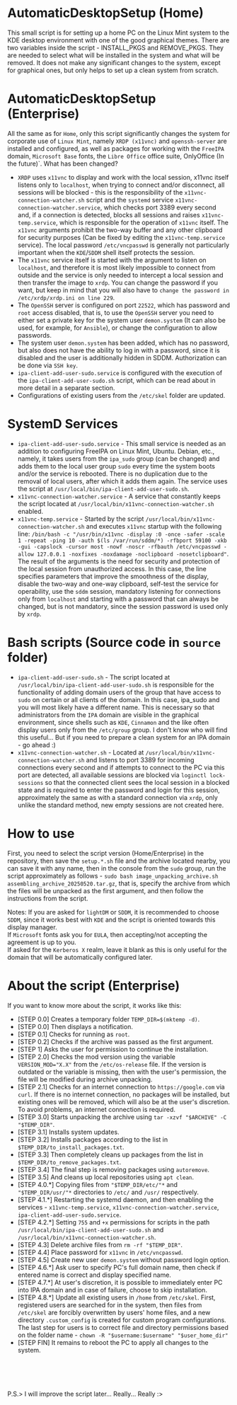 # AutomaticDesktopSetup (Home)
This small script is for setting up a home PC on the Linux Mint system to the KDE desktop environment with one of the good graphical themes. There are two variables inside the script - INSTALL_PKGS and REMOVE_PKGS. They are needed to select what will be installed in the system and what will be removed. It does not make any significant changes to the system, except for graphical ones, but only helps to set up a clean system from scratch.

# AutomaticDesktopSetup (Enterprise)
All the same as for `Home`, only this script significantly changes the system for corporate use of `Linux Mint`, namely `XRDP (x11vnc)` and `openssh-server` are installed and configured, as well as packages for working with the `FreeIPA` domain, `Microsoft Base` fonts, the `Libre Office` office suite, OnlyOffice (In the future)`.
What has been changed?
* `XRDP` uses `x11vnc` to display and work with the local session, x11vnc itself listens only to `localhost`, when trying to connect and/or disconnect, all sessions will be blocked - this is the responsibility of the `x11vnc-connection-watcher.sh` script and the `systemd` service `x11vnc-connection-watcher.service`, which checks port 3389 every second and, if a connection is detected, blocks all sessions and raises `x11vnc-temp.service`, which is responsible for the operation of `x11vnc` itself. The `x11vnc` arguments prohibit the two-way buffer and any other clipboard for security purposes (Can be fixed by editing the `x11vnc-temp.service` service). The local password `/etc/vncpasswd` is generally not particularly important when the `KDE`/`SDDM` shell itself protects the session. 
* The `x11vnc` service itself is started with the argument to listen on `localhost`, and therefore it is most likely impossible to connect from outside and the service is only needed to intercept a local session and then transfer the image to `xrdp`. You can change the password if you want, but keep in mind that you will also have to `change the password in /etc/xrdp/xrdp.ini on line 229`.
* The `OpenSSH` server is configured on port `22522`, which has password and `root` access disabled, that is, to use the `OpenSSH` server you need to either set a private key for the system user `demon.system` (It can also be used, for example, for `Ansible`), or change the configuration to allow passwords.
* The system user `demon.system` has been added, which has no password, but also does not have the ability to log in with a password, since it is disabled and the user is additionally hidden in SDDM. Authorization can be done via `SSH key`.
* `ipa-client-add-user-sudo.service` is configured with the execution of the `ipa-client-add-user-sudo.sh` script, which can be read about in more detail in a separate section.
* Configurations of existing users from the `/etc/skel` folder are updated.

# SystemD Services
* `ipa-client-add-user-sudo.service` - This small service is needed as an addition to configuring FreeIPA on Linux Mint, Ubuntu. Debian, etc., namely, it takes users from the `ipa_sudo` group (can be changed) and adds them to the local user group `sudo` every time the system boots and/or the service is rebooted. There is no duplication due to the removal of local users, after which it adds them again. The service uses the script at `/usr/local/bin/ipa-client-add-user-sudo.sh`.
* `x11vnc-connection-watcher.service` - A service that constantly keeps the script located at `/usr/local/bin/x11vnc-connection-watcher.sh` enabled.
* `x11vnc-temp.service` - Started by the script `/usr/local/bin/x11vnc-connection-watcher.sh` and executes `x11vnc` startup with the following line: `/bin/bash -c "/usr/bin/x11vnc -display :0 -once -safer -scale 1 -repeat -ping 10 -auth $(ls /var/run/sddm/*) -rfbport 59100 -xkb -gui -capslock -cursor most -nowf -noscr -rfbauth /etc/vncpasswd -allow 127.0.0.1 -noxfixes -noxdamage -noclipboard -nosetclipboard"`. The result of the arguments is the need for security and protection of the local session from unauthorized access. In this case, the line specifies parameters that improve the smoothness of the display, disable the two-way and one-way clipboard, self-test the service for operability, use the `sddm` session, mandatory listening for connections only from `localhost` and starting with a password that can always be changed, but is not mandatory, since the session password is used only by `xrdp`.

# Bash scripts (Source code in `source` folder)
* `ipa-client-add-user-sudo.sh` - The script located at `/usr/local/bin/ipa-client-add-user-sudo.sh` is responsible for the functionality of adding domain users of the group that have access to `sudo` on certain or all clients of the domain. In this case, ipa_sudo and you will most likely have a different name. This is necessary so that administrators from the `IPA` domain are visible in the graphical environment, since shells such as `KDE`, `Cinnamon` and the like often display users only from the `/etc/group` group. I don't know who will find this useful... But if you need to prepare a clean system for an IPA domain - go ahead :)
* `x11vnc-connection-watcher.sh` - Located at `/usr/local/bin/x11vnc-connection-watcher.sh` and listens to port 3389 for incoming connections every second and if attempts to connect to the PC via this port are detected, all available sessions are blocked via `loginctl lock-sessions` so that the connected client sees the local session in a blocked state and is required to enter the password and login for this session, approximately the same as with a standard connection via `xrdp`, only unlike the standard method, new empty sessions are not created here.

# How to use
First, you need to select the script version (Home/Enterprise) in the repository, then save the `setup.*.sh` file and the archive located nearby, you can save it with any name, then in the console from the `sudo` group, run the script approximately as follows - `sudo bash image_unpacking_archive.sh assembling_archive_20250520.tar.gz`, that is, specify the archive from which the files will be unpacked as the first argument, and then follow the instructions from the script. 

Notes:
If you are asked for `lightDM` or `SDDM`, it is recommended to choose `SDDM`, since it works best with `KDE` and the script is oriented towards this display manager. <br>
If `Microsoft` fonts ask you for `EULA`, then accepting/not accepting the agreement is up to you. <br>
If asked for the `Kerberos X` realm, leave it blank as this is only useful for the domain that will be automatically configured later. <br>

# About the script (Enterprise)
If you want to know more about the script, it works like this: </br>
- [STEP 0.0] Creates a temporary folder `TEMP_DIR=$(mktemp -d)`.
- [STEP 0.0] Then displays a notification.
- [STEP 0.1] Checks for running as `root`.
- [STEP 0.2] Checks if the archive was passed as the first argument.
- [STEP 1] Asks the user for permission to continue the installation.
- [STEP 2.0] Checks the mod version using the variable `VERSION_MOD="X.X"` from the `/etc/os-release` file. If the version is outdated or the variable is missing, then with the user's permission, the file will be modified during archive unpacking.
- [STEP 2.1] Checks for an internet connection to `https://google.com` via `curl`. If there is no internet connection, no packages will be installed, but existing ones will be removed, which will also be at the user's discretion. To avoid problems, an internet connection is required.
- [STEP 3.0] Starts unpacking the archive using `tar -xzvf "$ARCHIVE" -C "$TEMP_DIR"`.
- [STEP 3.1] Installs system updates.
- [STEP 3.2] Installs packages according to the list in `$TEMP_DIR/to_install_packages.txt`.
- [STEP 3.3] Then completely cleans up packages from the list in `$TEMP_DIR/to_remove_packages.txt`.
- [STEP 3.4] The final step is removing packages using `autoremove`.
- [STEP 3.5] And cleans up local repositories using `apt clean`.
- [STEP 4.0.*] Copying files from `"$TEMP_DIR/etc/"*` and `"$TEMP_DIR/usr/"*` directories to `/etc/` and `/usr/` respectively.
- [STEP 4.1.*] Restarting the systemd daemon, and then enabling the services - `x11vnc-temp.service`, `x11vnc-connection-watcher.service`, `ipa-client-add-user-sudo.service`.
- [STEP 4.2.*] Setting `755` and `+x` permissions for scripts in the path `/usr/local/bin/ipa-client-add-user-sudo.sh` and `/usr/local/bin/x11vnc-connection-watcher.sh`.
- [STEP 4.3] Delete archive files from `rm -rf "$TEMP_DIR"`.
- [STEP 4.4] Place password for `x11vnc` in `/etc/vncpasswd`.
- [STEP 4.5] Create new user `demon.system` without password login option.
- [STEP 4.6.*] Ask user to specify PC's full domain name, then check if entered name is correct and display specified name.
- [STEP 4.7.*] At user's discretion, it is possible to immediately enter PC into IPA domain and in case of failure, choose to skip installation.
- [STEP 4.8.*] Update all existing users in `/home` from `/etc/skel`. First, registered users are searched for in the system, then files from `/etc/skel` are forcibly overwritten by users' home files, and a new directory `.custom_config` is created for custom program configurations. The last step for users is to correct file and directory permissions based on the folder name - `chown -R "$username:$username" "$user_home_dir"` 
- [STEP FIN] It remains to reboot the PC to apply all changes to the system.
</br>
</br>
</br>
</br>
P.S.> I will improve the script later... Really... Really :>
